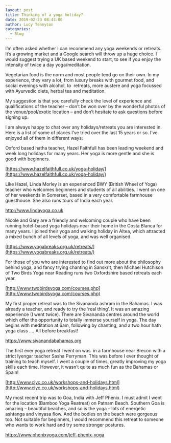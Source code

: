 ```yaml
---
layout: post
title: Thinking of a yoga holiday?
date: 2019-02-23 08:43:00
author: Lucy Tennyson
categories:
  - Blog
---
```


I’m often asked whether I can recommend any yoga weekends or retreats. It’s a growing market and a Google search will throw up a huge choice. I would suggest trying a UK based weekend to start, to see if you enjoy the intensity of twice a day yoga/meditation.

Vegetarian food is the norm and most people tend go on their own. In my experience, they vary a lot, from luxury breaks with gourmet food, and social evenings with alcohol, to &nbsp;retreats, more austere and yoga focussed with Ayurvedic diets, herbal tea and meditation.

My suggestion is that you carefully check the level of experience and qualifications of the teacher – don’t be won over by the wonderful photos of the venue/pool/exotic location – and don’t hesitate to ask questions before signing up.

I am always happy to chat over any holidays/retreats you are interested in. Here is a list of some of places I’ve tried over the last 15 years or so. I’ve enjoyed all of them in different ways:

Oxford based hatha teacher, Hazel Faithfull has been leading weekend and week long holidays for many years. Her yoga is more gentle and she is good with beginners.

[https://www.hazelfaithfull.co.uk/yoga-holiday/](https://www.hazelfaithfull.co.uk/yoga-holiday/)

Like Hazel, Linda Morley is an experienced BWY (British Wheel of Yoga) teacher who welcomes beginners and students of all abilities. I went on one of her weekends in Somerset, based in a very comfortable farmhouse guesthouse. She also runs tours of India each year.

http://www.lindayoga.co.uk

Nicole and Gary are a friendly and welcoming couple who have been running hotel-based yoga holidays near their home in the Costa Blanca for many years. I joined their yoga and walking holiday in Altea, which attracted a mixed bunch of all levels of yoga, and was well organised.

[https://www.yogabreaks.org.uk/retreats/](https://www.yogabreaks.org.uk/retreats/)

For those of you who are interested to find out more about the philosophy behind yoga, and fancy trying chanting in Sanskrit, then Michael Hutchison of Two Birds Yoga near Reading runs two Oxfordshire based retreats each year.

[http://www.twobirdsyoga.com/courses.php](http://www.twobirdsyoga.com/courses.php)

My first proper retreat was to the Sivananda ashram in the Bahamas. I was already a teacher, and ready to try the ‘real thing’. It was an amazing experience (I went twice). There are Sivananda centres around the world which offer the opportunity to totally immerse yourself in yoga. The day begins with meditation at 6am, following by chanting, and a two hour hath yoga class …. All before breakfast!

https://www.sivanandabahamas.org

The first ever yoga retreat I went on was &nbsp;in a farmhouse near Brecon with a strict Iyengar teacher Sasha Perryman. This was before I ever thought of training to teach myself. I went a couple of times, greatly improving my yoga skills each time. However, it wasn’t quite as much fun as the Bahamas or Spain!

[http://www.ciyc.co.uk/workshops-and-holidays.html](http://www.ciyc.co.uk/workshops-and-holidays.html)

My most recent trip was to Goa, India with Jeff Phenix. I must admit I went for the location (Bamboo Yoga Reatreat) on Patnam Beach. Southern Goa is amazing – beautiful beaches, and so is the yoga – lots of energetic ashtanga and vinyasa flow. And the bodies on the beach were gorgeous too. Not suitable for beginners, I would recommend this retreat to someone who wants to work hard and try some stronger postures.

https://www.phenixyoga.com/jeff-phenix-yoga